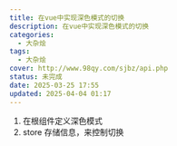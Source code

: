 ```yaml
---
title: 在vue中实现深色模式的切换
description: 在vue中实现深色模式的切换
categories:
  - 大杂烩
tags:
  - 大杂烩
cover: http://www.98qy.com/sjbz/api.php
status: 未完成
date: 2025-03-25 17:55
updated: 2025-04-04 01:17
---
```

<!--more-->
1. 在根组件定义深色模式
2. store 存储信息，来控制切换
